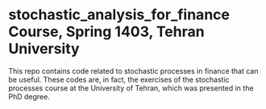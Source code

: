# stochastic_analysis_for_finance Course, Spring 1403, Tehran University

This repo contains code related to stochastic processes in finance that can be useful. These codes are, in fact, the exercises of the stochastic processes course at the University of Tehran, which was presented in the PhD degree.